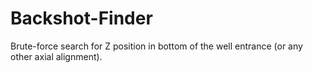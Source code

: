 # Backshot-Finder
Brute-force search for Z position in bottom of the well entrance (or any other axial alignment).
